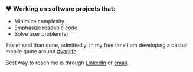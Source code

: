 ### ❤️ Working on software projects that:
- Minimize complexity
- Emphasize readable code
- Solve user problem(s)

Easier said than done, admittedly. In my free time I am developing a casual mobile game around [#vanlife](https://www.vanlifegame.com).

Best way to reach me is through [LinkedIn](https://www.linkedin.com/in/reidjs/) or [email](mailto:rsherman@purepm.co). 
